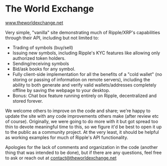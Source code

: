 # The World Exchange
www.theworldexchange.net

Very simple, "vanilla" site demonstrating much of Ripple/XRP's capabilities through their API, including but not limited to:
- Trading of symbols (buy/sell)
- Issuing new symbols, including Ripple's KYC features like allowing only authorized token holders.
- Sending/receiving symbols
- Bid/ask books for any symbol.
- Fully client-side implementation for all the benefits of a "cold wallet" (no storing or passing of information on remote servers), including the ability to both generate and verify valid wallets/addresses completely offline by saving the webpage to your desktop.
- Bonus: Chat box feature running entirely on Ripple, decentralized and stored forever.

We welcome others to improve on the code and share; we're happy to update the site with any code improvements others make (after review etc of course).  Originally, we were going to do more with it but got spread too thin to devote meaningful time to this, so we figure it'd be best to open it up to the public as a community project.  At the very least, it should be helpful as working examples for much of Ripple's API functionality.

Apologies for the lack of comments and organization in the code (another thing that was intended to be done), but if there are any questions, feel free to ask or reach out at contact@theworldexchange.net
